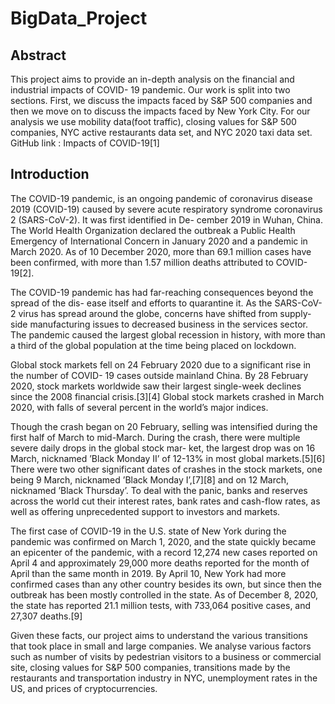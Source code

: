 # BigData_Project



## Abstract

This project aims to provide an in-depth analysis on the financial and industrial impacts of COVID- 19 pandemic. Our work is split into two sections. First, we discuss the impacts faced by S&P 500 companies and then we move on to discuss the impacts faced by New York City. For our analysis we use mobility data(foot traffic), closing values for S&P 500 companies, NYC active restaurants data set, and NYC 2020 taxi data set. GitHub link : Impacts of COVID-19[1]

## Introduction

The COVID-19 pandemic, is an ongoing pandemic of coronavirus disease 2019 (COVID-19) caused by severe acute respiratory syndrome coronavirus 2 (SARS-CoV-2). It was first identified in De- cember 2019 in Wuhan, China. The World Health Organization declared the outbreak a Public Health Emergency of International Concern in January 2020 and a pandemic in March 2020. As of 10 December 2020, more than 69.1 million cases have been confirmed, with more than 1.57 million deaths attributed to COVID-19[2].

The COVID-19 pandemic has had far-reaching consequences beyond the spread of the dis- ease itself and efforts to quarantine it. As the SARS-CoV-2 virus has spread around the globe, concerns have shifted from supply-side manufacturing issues to decreased business in the services sector. The pandemic caused the largest global recession in history, with more than a third of the global population at the time being placed on lockdown.

Global stock markets fell on 24 February 2020 due to a significant rise in the number of COVID- 19 cases outside mainland China. By 28 February 2020, stock markets worldwide saw their largest single-week declines since the 2008 financial crisis.[3][4] Global stock markets crashed in March 2020, with falls of several percent in the world’s major indices.

Though the crash began on 20 February, selling was intensified during the first half of March to mid-March. During the crash, there were multiple severe daily drops in the global stock mar- ket, the largest drop was on 16 March, nicknamed ’Black Monday II’ of 12-13% in most global markets.[5][6] There were two other significant dates of crashes in the stock markets, one being 9 March, nicknamed ’Black Monday I’,[7][8] and on 12 March, nicknamed ’Black Thursday’. To deal with the panic, banks and reserves across the world cut their interest rates, bank rates and cash-flow rates, as well as offering unprecedented support to investors and markets.

The first case of COVID-19 in the U.S. state of New York during the pandemic was confirmed on March 1, 2020, and the state quickly became an epicenter of the pandemic, with a record 12,274 new cases reported on April 4 and approximately 29,000 more deaths reported for the month of April than the same month in 2019. By April 10, New York had more confirmed cases than any other country besides its own, but since then the outbreak has been mostly controlled in the state. As of December 8, 2020, the state has reported 21.1 million tests, with 733,064 positive cases, and 27,307 deaths.[9]

Given these facts, our project aims to understand the various transitions that took place in small and large companies. We analyse various factors such as number of visits by pedestrian visitors to a business or commercial site, closing values for S&P 500 companies, transitions made by the restaurants and transportation industry in NYC, unemployment rates in the US, and prices of cryptocurrencies.

